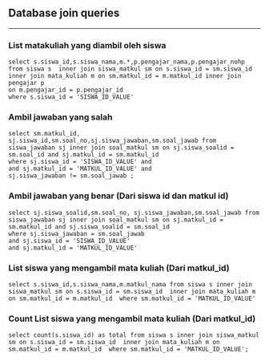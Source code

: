 ## Database join queries
--- 


### List matakuliah yang diambil oleh siswa
```
select s.siswa_id,s.siswa_nama,m.*,p.pengajar_nama,p.pengajar_nohp from siswa s  inner join siswa_matkul sm on s.siswa_id = sm.siswa_id inner join mata_kuliah m on sm.matkul_id = m.matkul_id inner join pengajar p 
on m.pengajar_id = p.pengajar_id
where s.siswa_id = 'SISWA_ID_VALUE'
```


### Ambil jawaban yang salah 
```
select sm.matkul_id, sj.siswa_id,sm.soal_no,sj.siswa_jawaban,sm.soal_jawab from siswa_jawaban sj inner join soal_matkul sm on sj.siswa_soalid = sm.soal_id and sj.matkul_id = sm.matkul_id
where sj.siswa_id = 'SISWA_ID_VALUE' and 
and sj.matkul_id = 'MATKUL_ID_VALUE' and
sj.siswa_jawaban != sm.soal_jawab ;
```

### Ambil jawaban yang benar (Dari siswa id dan matkul id)
```
select sj.siswa_soalid,sm.soal_no, sj.siswa_jawaban,sm.soal_jawab from siswa_jawaban sj inner join soal_matkul sm on sj.matkul_id = sm.matkul_id and sj.siswa_soalid = sm.soal_id
where sj.siswa_jawaban = sm.soal_jawab
and sj.siswa_id = 'SISWA_ID_VALUE'
and sj.matkul_id = 'MATKUL_ID_VALUE'
```

### List siswa yang mengambil mata kuliah (Dari matkul_id)
```
select s.siswa_id,s.siswa_nama,m.matkul_nama from siswa s inner join siswa_matkul sm on s.siswa_id = sm.siswa_id  inner join mata_kuliah m on sm.matkul_id = m.matkul_id  where sm.matkul_id = 'MATKUL_ID_VALUE'
```

### Count List siswa yang mengambil mata kuliah (Dari matkul_id)
```
select count(s.siswa_id) as total from siswa s inner join siswa_matkul sm on s.siswa_id = sm.siswa_id  inner join mata_kuliah m on sm.matkul_id = m.matkul_id  where sm.matkul_id = 'MATKUL_ID_VALUE';
```
